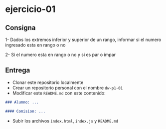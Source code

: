 # ejercicio-01

## Consigna

1- Dados los extremos inferior y superior de un rango, informar si el numero ingresado esta en rango o no

2- Si el numero esta en rango o no y si es par o impar

## Entrega

- Clonar este repositorio localmente
- Crear un repositorio personal con el nombre `dw-p1-01`
- Modificar este `README.md` con este contenido:

```markdown
### Alumno: ...

#### Comision: ...
```

- Subir los archivos `index.html`, `index.js` y `README.md`
